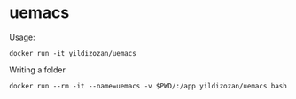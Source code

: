 # uemacs

Usage:
```shell
docker run -it yildizozan/uemacs
```

Writing a folder
```shell
docker run --rm -it --name=uemacs -v $PWD/:/app yildizozan/uemacs bash
```
